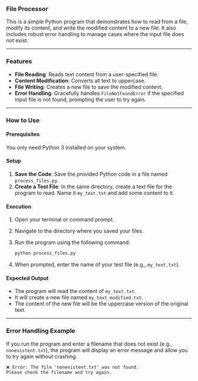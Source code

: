 ### **File Processor**

This is a simple Python program that demonstrates how to read from a file, modify its content, and write the modified content to a new file. It also includes robust error handling to manage cases where the input file does not exist.

-----

### **Features**

  * **File Reading**: Reads text content from a user-specified file.
  * **Content Modification**: Converts all text to uppercase.
  * **File Writing**: Creates a new file to save the modified content.
  * **Error Handling**: Gracefully handles `FileNotFoundError` if the specified input file is not found, prompting the user to try again.

-----

### **How to Use**

#### **Prerequisites**

You only need Python 3 installed on your system.

#### **Setup**

1.  **Save the Code**: Save the provided Python code in a file named `process_files.py`.
2.  **Create a Test File**: In the same directory, create a text file for the program to read. Name it `my_text.txt` and add some content to it.

#### **Execution**

1.  Open your terminal or command prompt.

2.  Navigate to the directory where you saved your files.

3.  Run the program using the following command:

    ```bash
    python process_files.py
    ```

4.  When prompted, enter the name of your test file (e.g., `my_text.txt`).

#### **Expected Output**

  * The program will read the content of `my_text.txt`.
  * It will create a new file named `my_text_modified.txt`.
  * The content of the new file will be the uppercase version of the original text.

-----

### **Error Handling Example**

If you run the program and enter a filename that does not exist (e.g., `nonexistent.txt`), the program will display an error message and allow you to try again without crashing.

```
❌ Error: The file 'nonexistent.txt' was not found.
Please check the filename and try again.
```
